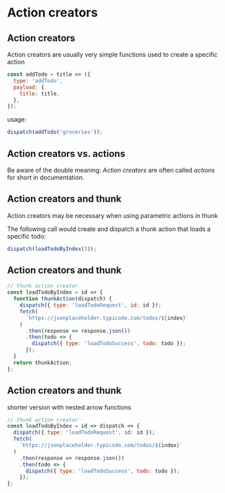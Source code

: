 # Action creators

## Action creators

Action creators are usually very simple functions used to create a specific action

```js
const addTodo = title => ({
  type: 'addTodo',
  payload: {
    title: title,
  },
});
```

usage:

```js
dispatch(addTodo('groceries'));
```

## Action creators vs. actions

Be aware of the double meaning: _Action creators_ are often called _actions_ for short in documentation.

## Action creators and thunk

Action creators may be necessary when using parametric actions in thunk

The following call would create and dispatch a thunk action that loads a specific todo:

```js
dispatch(loadTodoByIndex(3));
```

## Action creators and thunk

```js
// thunk action creator
const loadTodoByIndex = id => {
  function thunkAction(dispatch) {
    dispatch({ type: 'loadTodoRequest', id: id });
    fetch(
      `https://jsonplaceholder.typicode.com/todos/${index}`
    )
      .then(response => response.json())
      .then(todo => {
        dispatch({ type: 'loadTodoSuccess', todo: todo });
      });
  }
  return thunkAction;
};
```

## Action creators and thunk

shorter version with nested arrow functions

```js
// thunk action creator
const loadTodoByIndex = id => dispatch => {
  dispatch({ type: 'loadTodoRequest', id: id });
  fetch(
    `https://jsonplaceholder.typicode.com/todos/${index}`
  )
    .then(response => response.json())
    .then(todo => {
      dispatch({ type: 'loadTodoSuccess', todo: todo });
    });
};
```
